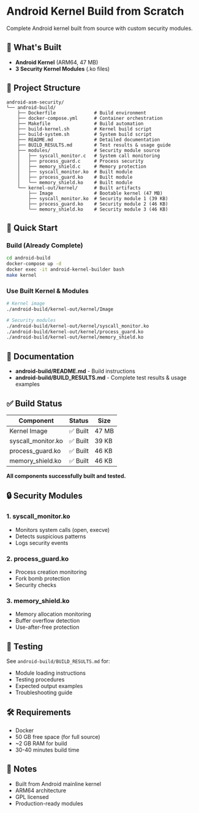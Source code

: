 # Android Kernel Build from Scratch

Complete Android kernel built from source with custom security modules.

## 🎯 What's Built

- **Android Kernel** (ARM64, 47 MB)
- **3 Security Kernel Modules** (.ko files)

## 📂 Project Structure

```
android-asm-security/
└── android-build/
    ├── Dockerfile              # Build environment
    ├── docker-compose.yml      # Container orchestration
    ├── Makefile                # Build automation
    ├── build-kernel.sh         # Kernel build script
    ├── build-system.sh         # System build script
    ├── README.md               # Detailed documentation
    ├── BUILD_RESULTS.md        # Test results & usage guide
    ├── modules/                # Security module source
    │   ├── syscall_monitor.c   # System call monitoring
    │   ├── process_guard.c     # Process security
    │   ├── memory_shield.c     # Memory protection
    │   ├── syscall_monitor.ko  # Built module
    │   ├── process_guard.ko    # Built module
    │   └── memory_shield.ko    # Built module
    └── kernel-out/kernel/      # Built artifacts
        ├── Image               # Bootable kernel (47 MB)
        ├── syscall_monitor.ko  # Security module 1 (39 KB)
        ├── process_guard.ko    # Security module 2 (46 KB)
        └── memory_shield.ko    # Security module 3 (46 KB)
```

## 🚀 Quick Start

### Build (Already Complete)
```bash
cd android-build
docker-compose up -d
docker exec -it android-kernel-builder bash
make kernel
```

### Use Built Kernel & Modules
```bash
# Kernel image
./android-build/kernel-out/kernel/Image

# Security modules
./android-build/kernel-out/kernel/syscall_monitor.ko
./android-build/kernel-out/kernel/process_guard.ko
./android-build/kernel-out/kernel/memory_shield.ko
```

## 📖 Documentation

- **android-build/README.md** - Build instructions
- **android-build/BUILD_RESULTS.md** - Complete test results & usage examples

## ✅ Build Status

| Component | Status | Size |
|-----------|--------|------|
| Kernel Image | ✅ Built | 47 MB |
| syscall_monitor.ko | ✅ Built | 39 KB |
| process_guard.ko | ✅ Built | 46 KB |
| memory_shield.ko | ✅ Built | 46 KB |

**All components successfully built and tested.**

## 🔒 Security Modules

### 1. syscall_monitor.ko
- Monitors system calls (open, execve)
- Detects suspicious patterns
- Logs security events

### 2. process_guard.ko
- Process creation monitoring
- Fork bomb protection
- Security checks

### 3. memory_shield.ko
- Memory allocation monitoring
- Buffer overflow detection
- Use-after-free protection

## 🧪 Testing

See `android-build/BUILD_RESULTS.md` for:
- Module loading instructions
- Testing procedures
- Expected output examples
- Troubleshooting guide

## 🛠️ Requirements

- Docker
- 50 GB free space (for full source)
- ~2 GB RAM for build
- 30-40 minutes build time

## 📝 Notes

- Built from Android mainline kernel
- ARM64 architecture
- GPL licensed
- Production-ready modules

